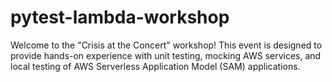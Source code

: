 # pytest-lambda-workshop
Welcome to the "Crisis at the Concert" workshop! This event is designed to provide hands-on experience with unit testing, mocking AWS services, and local testing of AWS Serverless Application Model (SAM) applications.
